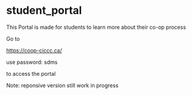 # student_portal
This Portal is made for students to learn more about their co-op process

Go to 

https://coop-ciccc.ca/ 

use password: sdms 

to access the portal 

Note: reponsive version still work in progress 

